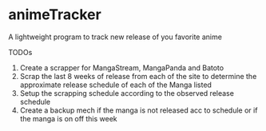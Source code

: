 # animeTracker
A lightweight program to track new release of you favorite anime

TODOs
1. Create a scrapper for MangaStream, MangaPanda and Batoto
2. Scrap the last 8 weeks of release from each of the site to determine the approximate release schedule of each of the Manga listed
3. Setup the scrapping schedule according to the observed release schedule
4. Create a backup mech if the manga is not released acc to schedule or if the manga is on off this week
